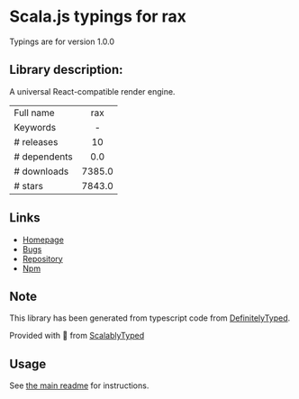 
# Scala.js typings for rax

Typings are for version 1.0.0

## Library description:
A universal React-compatible render engine.

|                    |                 |
| ------------------ | :-------------: |
| Full name          | rax |
| Keywords           | - |
| # releases         | 10 |
| # dependents       | 0.0 |
| # downloads        | 7385.0 |
| # stars            | 7843.0 |

## Links
- [Homepage](https://github.com/alibaba/rax#readme)
- [Bugs](https://github.com/alibaba/rax/issues)
- [Repository](https://github.com/alibaba/rax)
- [Npm](https://www.npmjs.com/package/rax)
    


## Note
This library has been generated from typescript code from [DefinitelyTyped](https://definitelytyped.org).

Provided with :purple_heart: from [ScalablyTyped](https://github.com/oyvindberg/ScalablyTyped)

## Usage
See [the main readme](../../readme.md) for instructions.


